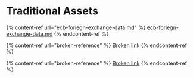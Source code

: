 # Traditional Assets

{% content-ref url="ecb-foriegn-exchange-data.md" %}
[ecb-foriegn-exchange-data.md](ecb-foriegn-exchange-data.md)
{% endcontent-ref %}

{% content-ref url="broken-reference" %}
[Broken link](broken-reference)
{% endcontent-ref %}

{% content-ref url="broken-reference" %}
[Broken link](broken-reference)
{% endcontent-ref %}


